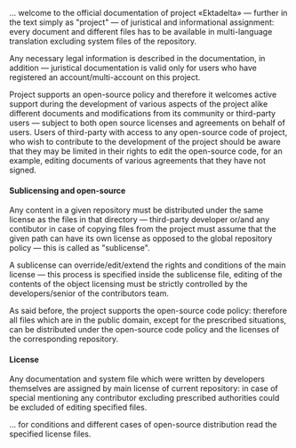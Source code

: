 ... welcome to the official documentation of project «Ektadelta» — further in the text simply as "project" — of juristical and informational assignment: every document and different files has to be available in multi-language translation excluding system files of the repository. 

Any necessary legal information is described in the documentation, in addition — juristical documentation is valid only for users who have registered an account/multi-account on this project. 

Project supports an open-source policy and therefore it welcomes active support during the development of various aspects of the project alike different documents and modifications from its community or third-party users — subject to both open source licenses and agreements on behalf of users. Users of third-party with access to any open-source code of project, who wish to contribute to the development of the project should be aware that they may be limited in their rights to edit the open-source code, for an example, editing documents of various agreements that they have not signed. 

#### Sublicensing and open-source 

Any content in a given repository must be distributed under the same license as the files in that directory — third-party developer or/and any contibutor in case of copying files from the project must assume that the given path can have its own license as opposed to the global repository policy — this is called as "sublicense". 

A sublicense can override/edit/extend the rights and conditions of the main license — this process is specified inside the sublicense file, editing of the contents of the object licensing must be strictly controlled by the developers/senior of the contributors team. 

As said before, the project supports the open-source code policy: therefore all files which are in the public domain, except for the prescribed situations, can be distributed under the open-source code policy and the licenses of the corresponding repository. 

#### License 

Any documentation and system file which were written by developers themselves are assigned by main license of current repository: in case of special mentioning any contributor excluding prescribed authorities could be excluded of editing specified files. 

... for conditions and different cases of open-source distribution read the specified license files. 
